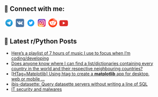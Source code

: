 ## 🔎 Connect with me:
[<img src="https://github.com/bullbesh/bullbesh/blob/main/images/Telegram.png" width="32" height="32" />](https://t.me/bullbesh)
[<img src="https://github.com/bullbesh/bullbesh/blob/main/images/VK.png" width="32" height="32" />](https://vk.com/bullbesh)
[<img src="https://github.com/bullbesh/bullbesh/blob/main/images/Twitter.png" width="32" height="32" />](https://twitter.com/bullbesh1)
[<img src="https://github.com/bullbesh/bullbesh/blob/main/images/Instagram.png" width="32" height="32" />](https://www.instagram.com/bullbesh)
[<img src="https://github.com/bullbesh/bullbesh/blob/main/images/Reddit.png" width="32" height="32" />](https://www.reddit.com/user/bullbesh)
[<img src="https://github.com/bullbesh/bullbesh/blob/main/images/YouTube.png" width="32" height="32" />](https://www.youtube.com/channel/UCtfjRs6uzgq5mfm8S06WTcg)

## 📕 Latest r/Python Posts
<!-- BLOG-POST-LIST:START -->
- [Here’s a playlist of 7 hours of music I use to focus when I’m coding/developing](https://www.reddit.com/r/Python/comments/wrpaq9/heres_a_playlist_of_7_hours_of_music_i_use_to/)
- [Does anyone know where I can find a list/dictionaries containing every country in the world and their respective neighbouring countries?](https://www.reddit.com/r/Python/comments/wrnxfk/does_anyone_know_where_i_can_find_a/)
- [[HTag+Matplotlib] Using htag to create a **matplotlib** app for desktop, web or mobile ...](https://www.reddit.com/r/Python/comments/wrmmwf/htagmatplotlib_using_htag_to_create_a_matplotlib/)
- [ibis-datasette: Query datasette servers without writing a line of SQL](https://www.reddit.com/r/Python/comments/wrm8m6/ibisdatasette_query_datasette_servers_without/)
- [IT security and malwares](https://www.reddit.com/r/Python/comments/wrm23g/it_security_and_malwares/)
<!-- BLOG-POST-LIST:END -->
